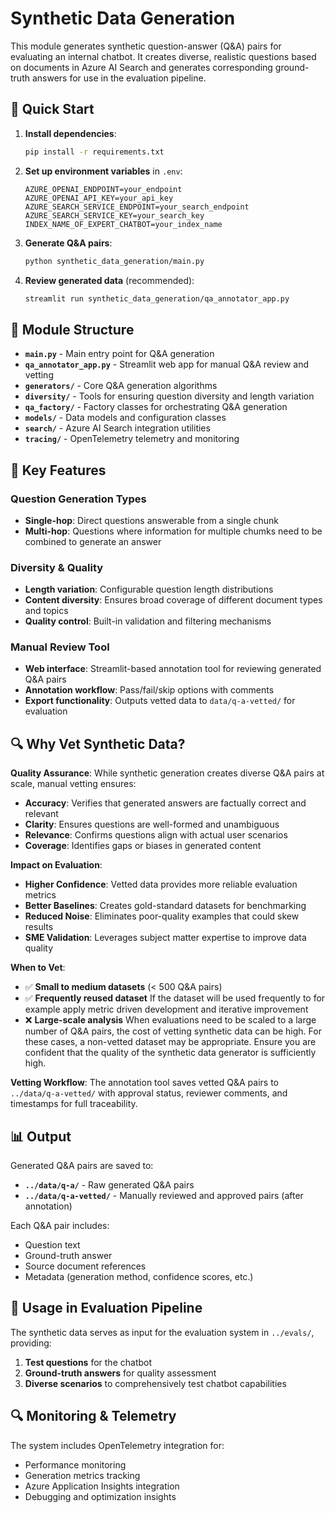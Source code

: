 # Synthetic Data Generation

This module generates synthetic question-answer (Q&A) pairs for evaluating an internal chatbot. It creates diverse, realistic questions based on documents in Azure AI Search and generates corresponding ground-truth answers for use in the evaluation pipeline.

## 🚀 Quick Start

1. **Install dependencies**:
   ```bash
   pip install -r requirements.txt
   ```

2. **Set up environment variables** in `.env`:
   ```
   AZURE_OPENAI_ENDPOINT=your_endpoint
   AZURE_OPENAI_API_KEY=your_api_key
   AZURE_SEARCH_SERVICE_ENDPOINT=your_search_endpoint
   AZURE_SEARCH_SERVICE_KEY=your_search_key
   INDEX_NAME_OF_EXPERT_CHATBOT=your_index_name
   ```

3. **Generate Q&A pairs**:
   ```bash
   python synthetic_data_generation/main.py
   ```

4. **Review generated data** (recommended):
   ```bash
   streamlit run synthetic_data_generation/qa_annotator_app.py
   ```

## 📁 Module Structure

- **`main.py`** - Main entry point for Q&A generation
- **`qa_annotator_app.py`** - Streamlit web app for manual Q&A review and vetting
- **`generators/`** - Core Q&A generation algorithms
- **`diversity/`** - Tools for ensuring question diversity and length variation
- **`qa_factory/`** - Factory classes for orchestrating Q&A generation
- **`models/`** - Data models and configuration classes
- **`search/`** - Azure AI Search integration utilities
- **`tracing/`** - OpenTelemetry telemetry and monitoring

## 🔧 Key Features

### Question Generation Types
- **Single-hop**: Direct questions answerable from a single chunk
- **Multi-hop**: Questions where information for multiple chumks need to be combined to generate an answer

### Diversity & Quality
- **Length variation**: Configurable question length distributions
- **Content diversity**: Ensures broad coverage of different document types and topics
- **Quality control**: Built-in validation and filtering mechanisms

### Manual Review Tool
- **Web interface**: Streamlit-based annotation tool for reviewing generated Q&A pairs
- **Annotation workflow**: Pass/fail/skip options with comments
- **Export functionality**: Outputs vetted data to `data/q-a-vetted/` for evaluation

## 🔍 Why Vet Synthetic Data?

**Quality Assurance**: While synthetic generation creates diverse Q&A pairs at scale, manual vetting ensures:
- **Accuracy**: Verifies that generated answers are factually correct and relevant
- **Clarity**: Ensures questions are well-formed and unambiguous
- **Relevance**: Confirms questions align with actual user scenarios
- **Coverage**: Identifies gaps or biases in generated content

**Impact on Evaluation**:
- **Higher Confidence**: Vetted data provides more reliable evaluation metrics
- **Better Baselines**: Creates gold-standard datasets for benchmarking
- **Reduced Noise**: Eliminates poor-quality examples that could skew results
- **SME Validation**: Leverages subject matter expertise to improve data quality

**When to Vet**:
- ✅ **Small to medium datasets** (< 500 Q&A pairs)
- ✅ **Frequently reused dataset** If the dataset will be used frequently to for example apply metric driven development and iterative improvement 
- ❌ **Large-scale analysis** When evaluations need to be scaled to a large number of Q&A pairs, the cost of vetting synthetic data can be high. For these cases, a non-vetted dataset may be appropriate. Ensure you are confident that the quality of the synthetic data generator is sufficiently high.

**Vetting Workflow**: The annotation tool saves vetted Q&A pairs to `../data/q-a-vetted/` with approval status, reviewer comments, and timestamps for full traceability.

## 📊 Output

Generated Q&A pairs are saved to:
- **`../data/q-a/`** - Raw generated Q&A pairs
- **`../data/q-a-vetted/`** - Manually reviewed and approved pairs (after annotation)

Each Q&A pair includes:
- Question text
- Ground-truth answer
- Source document references
- Metadata (generation method, confidence scores, etc.)

## 🎯 Usage in Evaluation Pipeline

The synthetic data serves as input for the evaluation system in `../evals/`, providing:
1. **Test questions** for the chatbot
2. **Ground-truth answers** for quality assessment
3. **Diverse scenarios** to comprehensively test chatbot capabilities

## 🔍 Monitoring & Telemetry

The system includes OpenTelemetry integration for:
- Performance monitoring
- Generation metrics tracking
- Azure Application Insights integration
- Debugging and optimization insights